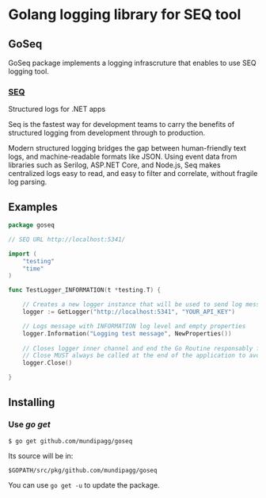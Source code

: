 # Golang logging library for SEQ tool

## GoSeq

GoSeq package implements a logging infrascruture that enables to use SEQ logging tool. 


### [SEQ](https://getseq.net/)

Structured logs for .NET apps

Seq is the fastest way for development teams to carry the benefits of structured logging from development through to production.

Modern structured logging bridges the gap between human-friendly text logs, and machine-readable formats like JSON. Using event data from libraries such as Serilog, ASP.NET Core, and Node.js, Seq makes centralized logs easy to read, and easy to filter and correlate, without fragile log parsing.


## Examples

```go
package goseq

// SEQ URL http://localhost:5341/

import (
	"testing"
	"time"
)

func TestLogger_INFORMATION(t *testing.T) {

	// Creates a new logger instance that will be used to send log messages to SEQ API
	logger := GetLogger("http://localhost:5341", "YOUR_API_KEY")

	// Logs message with INFORMATION log level and empty properties
	logger.Information("Logging test message", NewProperties())
	
	// Closes logger inner channel and end the Go Routine responsably for logging messages.
	// Close MUST always be called at the end of the application to avoid loosing log messages
	logger.Close()

}
```

## Installing

### Use *go get*

    $ go get github.com/mundipagg/goseq

Its source will be in:

    $GOPATH/src/pkg/github.com/mundipagg/goseq

You can use `go get -u` to update the package.

